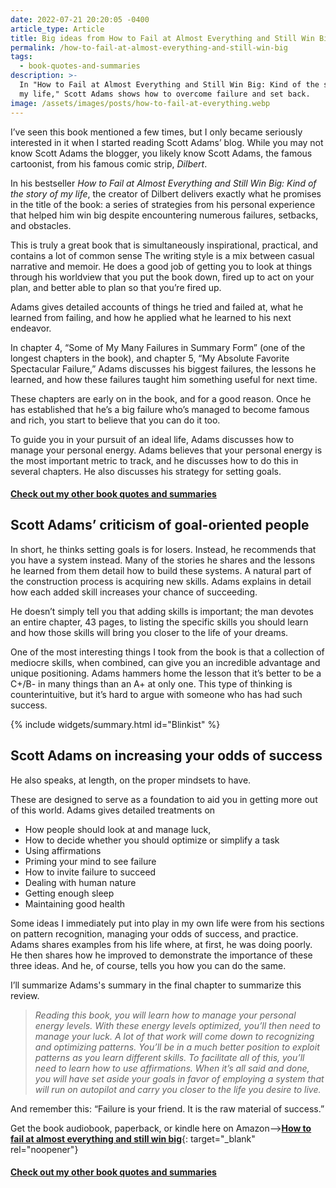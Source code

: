 ```yaml
---
date: 2022-07-21 20:20:05 -0400
article_type: Article
title: Big ideas from How to Fail at Almost Everything and Still Win Big
permalink: /how-to-fail-at-almost-everything-and-still-win-big
tags:
  - book-quotes-and-summaries
description: >-
  In "How to Fail at Almost Everything and Still Win Big: Kind of the story of
  my life," Scott Adams shows how to overcome failure and set back.
image: /assets/images/posts/how-to-fail-at-everything.webp
---
```

I’ve seen this book mentioned a few times, but I only became seriously interested in it when I started reading Scott Adams’ blog. While you may not know Scott Adams the blogger, you likely know Scott Adams, the famous cartoonist, from his famous comic strip, *Dilbert*.

In his bestseller *How to Fail at Almost Everything and Still Win Big: Kind of the story of my life*, the creator of Dilbert delivers exactly what he promises in the title of the book: a series of strategies from his personal experience that helped him win big despite encountering numerous failures, setbacks, and obstacles.

This is truly a great book that is simultaneously inspirational, practical, and contains a lot of common sense The writing style is a mix between casual narrative and memoir. He does a good job of getting you to look at things through his worldview that you put the book down, fired up to act on your plan, and better able to plan so that you’re fired up.

Adams gives detailed accounts of things he tried and failed at, what he learned from failing, and how he applied what he learned to his next endeavor.

In chapter 4, “Some of My Many Failures in Summary Form” (one of the longest chapters in the book), and chapter 5, “My Absolute Favorite Spectacular Failure,” Adams discusses his biggest failures, the lessons he learned, and how these failures taught him something useful for next time.

These chapters are early on in the book, and for a good reason. Once he has established that he’s a big failure who’s managed to become famous and rich, you start to believe that you can do it too.

To guide you in your pursuit of an ideal life, Adams discusses how to manage your personal energy. Adams believes that your personal energy is the most important metric to track, and he discusses how to do this in several chapters. He also discusses his strategy for setting goals.

#### [Check out my other book quotes and summaries](https://edlatimore.com/book-quotes-and-summaries)

## Scott Adams’ criticism of goal-oriented people

In short, he thinks setting goals is for losers. Instead, he recommends that you have a system instead. Many of the stories he shares and the lessons he learned from them detail how to build these systems. A natural part of the construction process is acquiring new skills. Adams explains in detail how each added skill increases your chance of succeeding.

He doesn’t simply tell you that adding skills is important; the man devotes an entire chapter, 43 pages, to listing the specific skills you should learn and how those skills will bring you closer to the life of your dreams.

One of the most interesting things I took from the book is that a collection of mediocre skills, when combined, can give you an incredible advantage and unique positioning. Adams hammers home the lesson that it’s better to be a C+/B- in many things than an A+ at only one. This type of thinking is counterintuitive, but it’s hard to argue with someone who has had such success.

{% include widgets/summary.html id="Blinkist" %}

## Scott Adams on increasing your odds of success

He also speaks, at length, on the proper mindsets to have.

These are designed to serve as a foundation to aid you in getting more out of this world. Adams gives detailed treatments on

* How people should look at and manage luck,
* How to decide whether you should optimize or simplify a task
* Using affirmations
* Priming your mind to see failure
* How to invite failure to succeed
* Dealing with human nature
* Getting enough sleep
* Maintaining good health

Some ideas I immediately put into play in my own life were from his sections on pattern recognition, managing your odds of success, and practice. Adams shares examples from his life where, at first, he was doing poorly. He then shares how he improved to demonstrate the importance of these three ideas. And he, of course, tells you how you can do the same.

I’ll summarize Adams's summary in the final chapter to summarize this review.

> *Reading this book, you will learn how to manage your personal energy levels. With these energy levels optimized, you’ll then need to manage your luck. A lot of that work will come down to recognizing and optimizing patterns. You’ll be in a much better position to exploit patterns as you learn different skills. To facilitate all of this, you’ll need to learn how to use affirmations. When it’s all said and done, you will have set aside your goals in favor of employing a system that will run on autopilot and carry you closer to the life you desire to live.*

And remember this: “Failure is your friend. It is the raw material of success.”

Get the book audiobook, paperback, or kindle here on Amazon—&gt;[**How to fail at almost everything and still win big**](https://amzn.to/3RRZ4gl){: target="_blank" rel="noopener"}

#### [Check out my other book quotes and summaries](https://edlatimore.com/book-quotes-and-summaries)